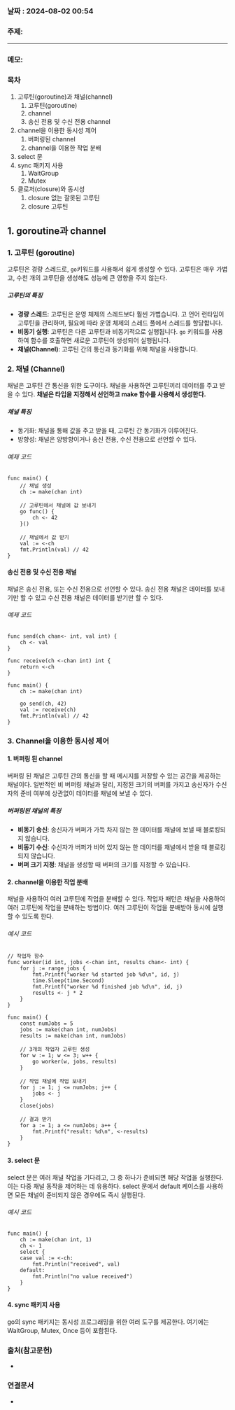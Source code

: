 
### 날짜 : 2024-08-02 00:54

### 주제: 

---
### 메모: 
### 목차

1. 고루틴(goroutine)과 채널(channel)
    1. 고루틴(goroutine)
    2. channel
    3. 송신 전용 및 수신 전용 channel
2. channel을 이용한 동시성 제어
    1. 버퍼링된 channel
    2. channel을 이용한 작업 분배
3. select 문
4. sync 패키지 사용
    1. WaitGroup
    2. Mutex
5. 클로저(closure)와 동시성
    1. closure 없는 잘못된 고루틴
    2. closure 고루틴

## 1. goroutine과 channel
### 1. 고루틴 (goroutine)
고루틴은 경량 스레드로, ```go```키워드를 사용해서 쉽게 생성할 수 있다. 
고루틴은 매우 가볍고, 수천 개의 고루틴을 생성해도 성능에 큰 영향을 주지 않는다.
##### 고루틴의 특징
- **경량 스레드**: 고루틴은 운영 체제의 스레드보다 훨씬 가볍습니다. 고 언어 런타임이 고루틴을 관리하며, 필요에 따라 운영 체제의 스레드 풀에서 스레드를 할당합니다.
- **비동기 실행**: 고루틴은 다른 고루틴과 비동기적으로 실행됩니다. `go` 키워드를 사용하여 함수를 호출하면 새로운 고루틴이 생성되어 실행됩니다.
- **채널(Channel)**: 고루틴 간의 통신과 동기화를 위해 채널을 사용합니다.

### 2. 채널 (Channel)
채널은 고루틴 간 통신을 위한 도구이다. 채널을 사용하면 고루틴끼리 데이터를 주고 받을 수 있다.
**채널은 타입을 지정해서 선언하고 make 함수를 사용해서 생성한다.**
##### 채널 특징
- 동기화: 채널을 통해 값을 주고 받을 때, 고루틴 간 동기화가 이루어진다.
- 방향성: 채널은 양방향이거나 송신 전용, 수신 전용으로 선언할 수 있다.
###### 예제 코드
```
func main() {
	// 채널 생성
	ch := make(chan int)

	// 고루틴에서 채널에 값 보내기
	go func() {
		ch <- 42
	}()

	// 채널에서 값 받기
	val := <-ch
	fmt.Println(val) // 42
}
```

#### 송신 전용 및 수신 전용 채널
채널은 송신 전용, 또는 수신 전용으로 선언할 수 있다.
송신 전용 채널은 데이터를 보내기만 할 수 있고
수신 전용 채널은 데이터를 받기만 할 수 있다.

###### 예제 코드
```
func send(ch chan<- int, val int) {
	ch <- val
}

func receive(ch <-chan int) int {
	return <-ch
}

func main() {
	ch := make(chan int)

	go send(ch, 42)
	val := receive(ch)
	fmt.Println(val) // 42
}
```
### 3. Channel을 이용한 동시성 제어
#### 1. 버퍼링 된 channel
버퍼링 된 채널은 고루틴 간의 통신을 할 때 메시지를 저장할 수 있는 공간을 제공하는 채널이다.
일반적인 비 버퍼링 채널과 달리, 지정된 크기의 버퍼를 가지고 송신자가 수신자의 준비 여부에 상관없이 데이터를 채널에 보낼 수 있다.
##### 버퍼링된 채널의 특징
- **비동기 송신**: 송신자가 버퍼가 가득 차지 않는 한 데이터를 채널에 보낼 때 블로킹되지 않습니다.
- **비동기 수신**: 수신자가 버퍼가 비어 있지 않는 한 데이터를 채널에서 받을 때 블로킹되지 않습니다.
- **버퍼 크기 지정**: 채널을 생성할 때 버퍼의 크기를 지정할 수 있습니다.

#### 2. channel을 이용한 작업 분배
채널을 사용하여 여러 고루틴에 작업을 분배할 수 있다.
작업자 패턴은 채널을 사용하여 여러 고루틴에 작업을 분배하는 방법이다.
여러 고루틴이 작업을 분배받아 동시에 실행할 수 있도록 한다.
###### 예시 코드
```
// 작업자 함수
func worker(id int, jobs <-chan int, results chan<- int) {
	for j := range jobs {
		fmt.Printf("worker %d started job %d\n", id, j)
		time.Sleep(time.Second)
		fmt.Printf("worker %d finished job %d\n", id, j)
		results <- j * 2
	}
}

func main() {
	const numJobs = 5
	jobs := make(chan int, numJobs)
	results := make(chan int, numJobs)

	// 3개의 작업자 고루틴 생성
	for w := 1; w <= 3; w++ {
		go worker(w, jobs, results)
	}

	// 작업 채널에 작업 보내기
	for j := 1; j <= numJobs; j++ {
		jobs <- j
	}
	close(jobs)

	// 결과 받기
	for a := 1; a <= numJobs; a++ {
		fmt.Printf("result: %d\n", <-results)
	}
}
```

#### 3. select 문
select 문은 여러 채널 작업을 기다리고, 그 중 하나가 준비되면 해당 작업을 실행한다.
이는 다중 채널 동작을 제어하는 데 유용하다.
select 문에서 default 케이스를 사용하면 모든 채널이 준비되지 않은 경우에도 즉시 실행된다.
###### 예시 코드
```
func main() {
	ch := make(chan int, 1)
	ch <- 1
	select {
	case val := <-ch:
		fmt.Println("received", val)
	default:
		fmt.Println("no value received")
	}
}
```

#### 4. sync 패키지 사용
go의 sync 패키지는 동시성 프로그래밍을 위한 여러 도구를 제공한다. 여기에는 WaitGroup, Mutex, Once 등이 포함된다.

### 출처(참고문헌)
-

### 연결문서
-
